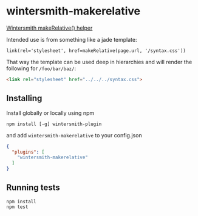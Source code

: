 wintersmith-makerelative
==================

[Wintersmith makeRelative() helper](https://github.com/ericanderson/wintersmith-makerelative)

Intended use is from something like a jade template:

```jade
link(rel='stylesheet', href=makeRelative(page.url, '/syntax.css'))
```

That way the template can be used deep in hierarchies and will render the following for `/foo/bar/baz/`:

```html
<link rel="stylesheet" href="../../../syntax.css">
```

## Installing

Install globally or locally using npm

```
npm install [-g] wintersmith-plugin
```

and add `wintersmith-makerelative` to your config.json

```json
{
  "plugins": [
    "wintersmith-makerelative"
  ]
}
```

## Running tests

```
npm install
npm test
```